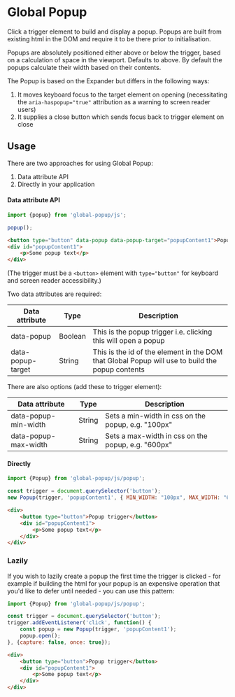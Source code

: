 # Global Popup

Click a trigger element to build and display a popup. Popups are built from existing html in the DOM and require it to be there prior to initialisation.

Popups are absolutely positioned either above or below the trigger, based on a calculation of space in the viewport. Defaults to above. By default the popups calculate their width based on their contents.

The Popup is based on the Expander but differs in the following ways:

1. It moves keyboard focus to the target element on opening (necessitating the `aria-haspopup="true"` attribution as a warning to screen reader users)
2. It supplies a close button which sends focus back to trigger element on close

## Usage
There are two approaches for using Global Popup:
1. Data attribute API
2. Directly in your application

#### Data attribute API

```javascript
import {popup} from 'global-popup/js';

popup();
```

```html
<button type="button" data-popup data-popup-target="popupContent1">Popup trigger</button>
<div id="popupContent1">
    <p>Some popup text</p>
</div>
```

(The trigger must be a `<button>` element with `type="button"` for keyboard and screen reader accessibility.)

Two data attributes are required:

| Data attribute     | Type    | Description |
|--------------------|---------|-------------|
| data-popup         | Boolean | This is the popup trigger i.e. clicking this will open a popup |
| data-popup-target  | String  | This is the id of the element in the DOM that Global Popup will use to build the popup contents |

There are also options (add these to trigger element):

| Data attribute        | Type    | Description |
|-----------------------|---------|-------------|
| data-popup-min-width  | String  | Sets a min-width in css on the popup, e.g. "100px" |
| data-popup-max-width  | String  | Sets a max-width in css on the popup, e.g. "600px" |

#### Directly

```javascript
import {Popup} from 'global-popup/js/popup';

const trigger = document.querySelector('button');
new Popup(trigger, 'popupContent1', { MIN_WIDTH: "100px", MAX_WIDTH: "600px" });
```

```html
<div>
    <button type="button">Popup trigger</button>
    <div id="popupContent1">
        <p>Some popup text</p>
    </div>
</div>		
```

### Lazily

If you wish to lazily create a popup the first time the trigger is clicked - for example if building the html for your popup is an expensive operation that you'd like to defer until needed - you can use this pattern:


```javascript
import {Popup} from 'global-popup/js/popup';

const trigger = document.querySelector('button');
trigger.addEventListener('click', function() {
    const popup = new Popup(trigger, 'popupContent1');
    popup.open();
}, {capture: false, once: true});
```

```html
<div>
    <button type="button">Popup trigger</button>
    <div id="popupContent1">
        <p>Some popup text</p>
    </div>
</div>
```
